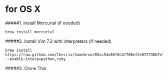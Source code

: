 # for OS X

#####1. Install Mercurial (if needed)

```
brew install mercurial
```

#####2. Install Vim 7.3 with interpreters (if needed)

```
brew install https://raw.github.com/theirix/homebrew/85ac54a68f0cbf706ef2e872730b7e7706f57c24/Library/Formula/vim.rb --enable-interp=python,ruby
```

#####3. Clone This 